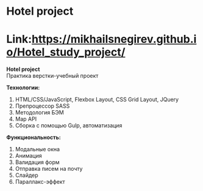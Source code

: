 # Hotel project

# Link:https://mikhailsnegirev.github.io/Hotel_study_project/


**Hotel project**  
Практика верстки-учебный проект

**Технологии:** 
1) HTML/CSS/JavaScript, Flexbox Layout, CSS Grid Layout, JQuery 
2) Препроцессор SASS 
3) Методология БЭМ 
4) Map API 
5) Сборка с помощью Gulp, автоматизация

**Функциональность:** 
1) Модальные окна 
2) Анимация
3) Валидация форм 
4) Отправка писем на почту
5) Слайдер
6) Параллакс-эффект
